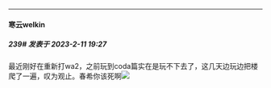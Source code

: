 
*****

####  寒云welkin  
##### 239#       发表于 2023-2-11 19:27

最近刚好在重新打wa2，之前玩到coda篇实在是玩不下去了，这几天边玩边把楼爬了一遍，叹为观止。春希你该死啊<img src="https://static.saraba1st.com/image/smiley/face2017/001.png" referrerpolicy="no-referrer">

